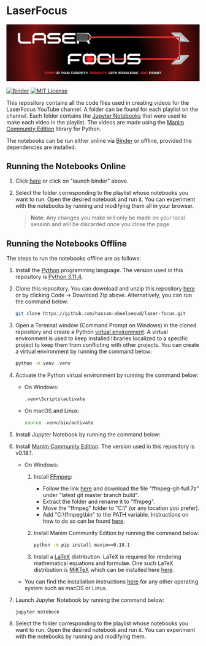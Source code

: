 # LaserFocus
[![Channel Banner](images/Channel%20Banner.png)](https://www.youtube.com/@laserfocus314)

[![Binder](https://mybinder.org/badge_logo.svg)](https://mybinder.org/v2/gh/hassan-aboelseoud/laser-focus.git/HEAD)
[![MIT License](https://img.shields.io/badge/license-MIT-blue.svg?style=flat)](http://choosealicense.com/licenses/mit/)

This repository contains all the code files used in creating videos for the LaserFocus YouTube channel. A folder can be found for each playlist on the channel. Each folder contains the [Jupyter Notebooks](https://jupyter.org/) that were used to make each video in the playlist. The videos are made using the [Manim Community Edition](https://docs.manim.community/en/stable/) library for Python.


The notebooks can be run either online via [Binder](https://mybinder.org/) or offline, provided the dependencies are installed.

## Running the Notebooks Online
1. Click [here](https://mybinder.org/v2/gh/hassan-aboelseoud/laser-focus.git/HEAD) or click on "launch binder" above.
2. Select the folder corresponding to the playlist whose notebooks you want to run. Open the desired notebook and run it. You can experiment with the notebooks by running and modifying them all in your browser.

    > **Note**: Any changes you make will only be made on your local session and will be discarded once you close the page.


## Running the Notebooks Offline
The steps to run the notebooks offline are as follows:
1. Install the [Python](https://www.python.org/) programming language. The version used in this repository is [Python 3.11.4](https://www.python.org/downloads/release/python-3114/).
2. Clone this repository. You can  download and unzip this repository [here](https://github.com/hassan-aboelseoud/laser-focus/archive/refs/heads/main.zip) or by clicking Code -> Download Zip above. Alternatively, you can run the command below:

    ```sh
    git clone https://github.com/hassan-aboelseoud/laser-focus.git
    ```
3. Open a Terminal window (Command Prompt on Windows) in the cloned repository and create a Python [virtual environment](https://docs.python.org/3/tutorial/venv.html). A virtual environment is used to keep installed libraries localized to a specific project to keep them from conflicting with other projects. You can create a virtual environment by running the command below:

    ```sh
    python -m venv .venv
    ``` 
4. Activate the Python virtual environment by running the command below:
    * On Windows:

        ```sh
        .venv\Scripts\activate
        ```
    * On macOS and Linux:

        ```sh
        source .venv/bin/activate
        ```
5. Install Jupyter Notebook by running the command below:
6. Install [Manim Community Edition](https://docs.manim.community/en/stable/). The version used in this repository is v0.18.1.
    * On Windows:
        1. Install [FFmpeg](https://www.ffmpeg.org/):
            * Follow the link [here]("https://www.gyan.dev/ffmpeg/builds/") and download the file "ffmpeg-git-full.7z" under "latest git master branch build".
            * Extract the folder and rename it to "ffmpeg".
            * Move the "ffmpeg" folder to "C:\\" (or any location you prefer).
            * Add "C:\ffmpeg\bin" to the PATH variable. Instructions on how to do so can be found [here](https://www.architectryan.com/2018/03/17/add-to-the-path-on-windows-10/).
        2. Install Manim Community Edition by running the command below:

            ```sh
            python -m pip install manim==0.18.1
            ```
        3. Install a [LaTeX](https://www.latex-project.org/) distribution. LaTeX is required for rendering mathematical equations and formulae. One such LaTeX distribution is  [MiKTeX](https://miktex.org/) which can be installed here [here](https://miktex.org/download).
    * You can find the installation instructions [here](https://docs.manim.community/en/stable/installation.html) for any other operating system such as macOS or Linux.
7. Launch Jupyter Notebook by running the command below:

    ```sh
    jupyter notebook
    ```
8. Select the folder corresponding to the playlist whose notebooks you want to run. Open the desired notebook and run it. You can experiment with the notebooks by running and modifying them.